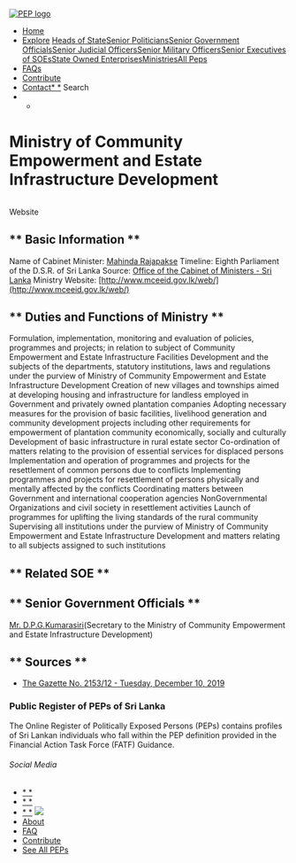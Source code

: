 [![PEP logo](https://www.peps.lk/wp-content/themes/pepold/img/pep-logo.png)](https://www.peps.lk)
*  [Home](https://www.peps.lk/)
*  [Explore](https://www.peps.lk/explore)
[Heads of State](https://www.peps.lk/pep_type/heads-of-state/)[Senior Politicians](https://www.peps.lk/pep_type/senior-politicians)[Senior Government Officials](https://www.peps.lk/pep_type/senior-government-officials)[Senior Judicial Officers](https://www.peps.lk/pep_type/senior-judicial-officers)[Senior Military Officers](https://www.peps.lk/pep_type/senior-military-officers)[Senior Executives of SOEs](https://www.peps.lk/pep_type/senior-executives-of-state-owned-enterprises)[State Owned Enterprises](https://www.peps.lk/soe)[Ministries](https://www.peps.lk/ministries/)[All Peps](https://www.peps.lk/explore)
*  [FAQs](https://www.peps.lk/faq)
*  [Contribute](https://www.peps.lk/contribute)
*  [Contact](https://www.peps.lk/contact)[* *](#collapseSearch)
Search
* *
#  Ministry of Community Empowerment and Estate Infrastructure Development
######
Website   [](http://www.mceeid.gov.lk/web/)
##   ** Basic Information  **
Name of Cabinet Minister:     [Mahinda Rajapakse](https://www.peps.lk/mahinda-rajapaksa/)    Timeline:     Eighth Parliament of the D.S.R. of Sri Lanka     Source:     [Office of the Cabinet of Ministers - Sri Lanka](http://www.cabinetoffice.gov.lk/cab/index.php?option=com_content&view=article&id=25&Itemid=23&lang=en)    Ministry Website:     [http://www.mceeid.gov.lk/web/](http://www.mceeid.gov.lk/web/)
##   ** Duties and Functions of Ministry  **
Formulation, implementation, monitoring and evaluation of policies, programmes and projects; in relation to subject of Community Empowerment and Estate Infrastructure Facilities Development and the subjects of the departments, statutory institutions, laws and regulations under the purview of Ministry of Community Empowerment and Estate Infrastructure Development
Creation of new villages and townships aimed at developing housing and infrastructure for landless employed in Government and privately owned plantation companies
Adopting necessary measures for the provision of basic facilities, livelihood generation and community development projects including other requirements for empowerment of plantation community economically, socially and culturally
Development of basic infrastructure in rural estate sector
Co-ordination of matters relating to the provision of essential services for displaced persons
Implementation and operation of programmes and projects for the resettlement of common persons due to conflicts
Implementing programmes and projects for resettlement of persons physically and mentally affected by the conflicts
Coordinating matters between Government and international cooperation agencies NonGovernmental Organizations and civil society in resettlement activities
Launch of programmes for uplifting the living standards of the rural community
Supervising all institutions under the purview of Ministry of Community Empowerment and Estate Infrastructure Development and matters relating to all subjects assigned to such institutions
##   ** Related SOE **
##   ** Senior Government Officials **
[Mr. D.P.G.Kumarasiri](https://www.peps.lk/mr-d-p-g-kumarasiri/)(Secretary to the Ministry of Community Empowerment and Estate Infrastructure Development)
##   ** Sources **
*  [The Gazette No. 2153/12 -  Tuesday, December 10, 2019](http://www.documents.gov.lk/files/egz/2019/12/2153-12_E.pdf)
###  Public Register of PEPs of Sri Lanka
The Online Register of Politically Exposed Persons (PEPs) contains profiles of Sri Lankan individuals who fall within the PEP definition provided in the Financial Action Task Force (FATF) Guidance.
######  Social Media
*  [* *](https://www.facebook.com/tisrilanka)
*  [* *](https://twitter.com/tisrilanka/)
*  [* *](https://www.instagram.com/transparency_sri_lanka/)
[![](https://www.peps.lk/wp-content/uploads/2019/11/ti_logo_footer.png)](https://www.tisrilanka.org/)
*  [About](https://www.peps.lk/about/)
*  [FAQ](https://www.peps.lk/faq/)
*  [Contribute](https://www.peps.lk/contribute/)
*  [See All PEPs](https://www.peps.lk/explore/)